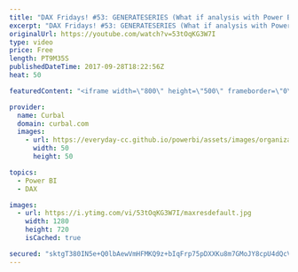 ```yaml
---
title: "DAX Fridays! #53: GENERATESERIES (What if analysis with Power BI)"
excerpt: "DAX Fridays! #53: GENERATESERIES (What if analysis with Power BI) In this video we will through the GENERATESERIES function in DAX. This function is useful to create a serie of numbers between two digits or to carry out a what-if analysis.  Link to download:  https://curbal.com/blog/glossary/generateseries-dax"
originalUrl: https://youtube.com/watch?v=53tOqKG3W7I
type: video
price: Free
length: PT9M35S
publishedDateTime: 2017-09-28T18:22:56Z
heat: 50

featuredContent: "<iframe width=\"800\" height=\"500\" frameborder=\"0\" src=\"https://www.youtube.com/embed/53tOqKG3W7I\" allow=\"accelerometer; autoplay; encrypted-media; gyroscope; picture-in-picture\" allowfullscreen></iframe>"

provider:
  name: Curbal
  domain: curbal.com
  images:
    - url: https://everyday-cc.github.io/powerbi/assets/images/organizations/curbal.com-50x50.jpg
      width: 50
      height: 50

topics:
  - Power BI
  - DAX

images:
  - url: https://i.ytimg.com/vi/53tOqKG3W7I/maxresdefault.jpg
    width: 1280
    height: 720
    isCached: true

secured: "sktgT380IN5e+Q0lbAewVmHFMKQ9z+bIqFrp75pDXXKu8m7GMoJY8cpU4dQcVa4Tzh9odLlr73LUmTjCtG8wAEmU8dHtVIlgTqTT3rRMvgkZyk7wIBpgK6WAhQLdmz32ujx3YdYYv+rwBzJhEHjciA8QNZBv70al6zskRZNefJxVa95Dehol8ityxYf7OJ2mS+1qiIlq48wKaZbCnEoWha9oc0U6IjeAcDiD5gfW1ug1llhTAfwQXelHWMnsxRWof+GeacE8OyBSD8OVZwdtXh8HLqDDOVIqAa+asBeO3Ltp38DOwnljvoOFQXzQgNbcwA1gHUbddfNl5YeggePx/8+gcNF4XoezxYMjrilzb7u7lBrxpARaVbkSAjjSFY1FBzxJ2CRVGyAggMH1/LCYRLrCnbL6ptxXql3ghidZrns=;buSRzk+4sXzpsIhIP6whxw=="
---
```



